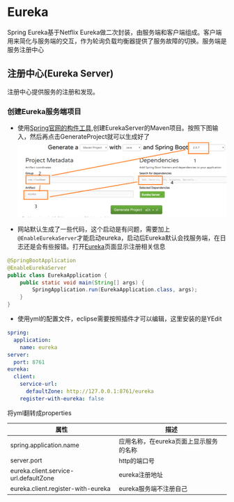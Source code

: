 # Eureka

Spring Eureka基于Netflix Eureka做二次封装，由服务端和客户端组成。客户端用来简化与服务端的交互，作为轮询负载均衡器提供了服务故障的切换。服务端是服务注册中心

## 注册中心(Eureka Server)

注册中心提供服务的注册和发现。

### 创建Eureka服务端项目

+ 使用[Spring官网的构件工具](https://start.spring.io/),创建EurekaServer的Maven项目。按照下图输入，然后再点击GenerateProject就可以生成好了![项目配置图片](imgs/springeuraka1.png)

+ 网站默认生成了一些代码，这个启动是有问题，需要加上```@EnableEurekaServer```才能启动eureka，启动后Eureka默认会找服务端，在日志还是会有些报错。打开[Eureka](http://127.0.0.1:8761/)页面显示注册相关信息

```java
@SpringBootApplication
@EnableEurekaServer
public class EurekaApplication {
    public static void main(String[] args) {
        SpringApplication.run(EurekaApplication.class, args);
    }
}
```

+ 使用yml的配置文件，eclipse需要按照插件才可以编辑，这里安装的是YEdit

```yml
spring:
  application:
    name: eureka
server:
  port: 8761
eureka:
  client:
    service-url:
      defaultZone: http://127.0.0.1:8761/eureka
    register-with-eureka: false
```

将yml翻转成properties

|属性|描述|
|-|-|
|spring.application.name|应用名称，在eureka页面上显示服务的名称|
|server.port|http的端口号
|eureka.client.service-url.defaultZone|eureka注册地址
|eureka.client.register-with-eureka|eureka服务端不注册自己